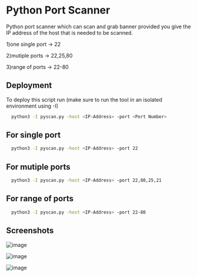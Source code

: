 
# Python Port Scanner

Python port scanner which can scan and grab banner provided you give the IP address of the host that is needed to be scanned.

1)one single port  -> 22

2)mutiple ports    ->  22,25,80

3)range of ports   ->  22-80


## Deployment

To deploy this script run (make sure to run the tool in an isolated environment using -I)

```bash
  python3 -I pyscan.py -host <IP-Address> -port <Port Number>
```
## For single port
```bash
  python3 -I pyscan.py -host <IP-Address> -port 22
```
## For mutiple ports
```bash
  python3 -I pyscan.py -host <IP-Address> -port 22,80,25,21
```
## For range of ports
```bash
  python3 -I pyscan.py -host <IP-Address> -port 22-80
```



## Screenshots

![image](https://user-images.githubusercontent.com/106553324/179363839-97e446c6-a10a-48ab-8818-3571448f379b.png)


![image](https://user-images.githubusercontent.com/106553324/179363853-7a6a4aff-268d-4104-83c4-afc2a28d7024.png)


![image](https://user-images.githubusercontent.com/106553324/179363868-a3efb463-ada4-4b01-97a2-4549e487688b.png)

